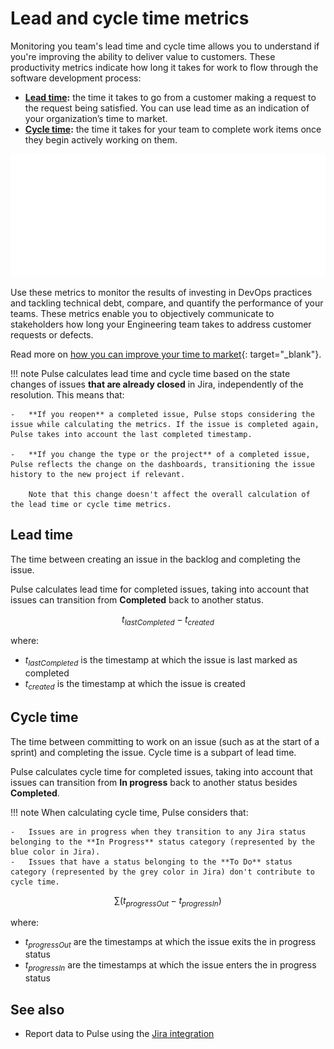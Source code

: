 # Lead and cycle time metrics

Monitoring you team's lead time and cycle time allows you to understand if you're improving the ability to deliver value to customers. These productivity metrics indicate how long it takes for work to flow through the software development process:

-   **[Lead time](#lead-time):** the time it takes to go from a customer making a request to the request being satisfied. You can use lead time as an indication of your organization’s time to market.
-   **[Cycle time](#cycle-time):** the time it takes for your team to complete work items once they begin actively working on them.

![Lead time versus cycle time](images/lead-cycle-time.png)

Use these metrics to monitor the results of investing in DevOps practices and tackling technical debt, compare, and quantify the performance of your teams. These metrics enable you to objectively communicate to stakeholders how long your Engineering team takes to address customer requests or defects.

Read more on [how you can improve your time to market](https://blog.codacy.com/how-lead-time-can-improve-your-time-to-market/){: target="_blank"}.

!!! note
    Pulse calculates lead time and cycle time based on the state changes of issues **that are already closed** in Jira, independently of the resolution. This means that:

    -   **If you reopen** a completed issue, Pulse stops considering the issue while calculating the metrics. If the issue is completed again, Pulse takes into account the last completed timestamp.

    -   **If you change the type or the project** of a completed issue, Pulse reflects the change on the dashboards, transitioning the issue history to the new project if relevant.
    
        Note that this change doesn't affect the overall calculation of the lead time or cycle time metrics.

## Lead time

The time between creating an issue in the backlog and completing the issue.

Pulse calculates lead time for completed issues, taking into account that issues can transition from **Completed** back to another status.

$$
t_{lastCompleted} - t_{created}
$$

where:

-   $t_{lastCompleted}$ is the timestamp at which the issue is last marked as completed
-   $t_{created}$ is the timestamp at which the issue is created

## Cycle time

The time between committing to work on an issue (such as at the start of a sprint) and completing the issue. Cycle time is a subpart of lead time.

Pulse calculates cycle time for completed issues, taking into account that issues can transition from **In progress** back to another status besides **Completed**.

!!! note
    When calculating cycle time, Pulse considers that:

    -   Issues are in progress when they transition to any Jira status belonging to the **In Progress** status category (represented by the blue color in Jira).
    -   Issues that have a status belonging to the **To Do** status category (represented by the grey color in Jira) don't contribute to cycle time.

$$
\sum(t_{progressOut}-t_{progressIn})
$$

where:

-   $t_{progressOut}$ are the timestamps at which the issue exits the in progress status
-   $t_{progressIn}$ are the timestamps at which the issue enters the in progress status

## See also

-   Report data to Pulse using the [Jira integration](../one-click-integrations/jira-integration.md)
